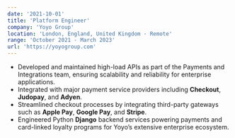 ```yaml
---
date: '2021-10-01'
title: 'Platform Engineer'
company: 'Yoyo Group'
location: 'London, England, United Kingdom · Remote'
range: 'October 2021 - March 2023'
url: 'https://yoyogroup.com'
---
```


- Developed and maintained high-load APIs as part of the Payments and Integrations team, ensuring scalability and reliability for enterprise applications.
- Integrated with major payment service providers including **Checkout**, **Judopay**, and **Adyen**.
- Streamlined checkout processes by integrating third-party gateways such as **Apple Pay**, **Google Pay**, and **Stripe**.
- Engineered Python **Django** backend services powering payments and card-linked loyalty programs for Yoyo’s extensive enterprise ecosystem.
